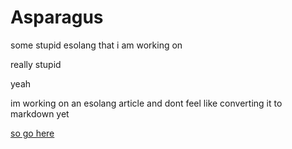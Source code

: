# Asparagus
some stupid esolang that i am working on

really stupid

yeah



im working on an esolang article and dont feel like converting it to markdown yet

[so go here](https://esolangs.org/wiki/Asparagus)
